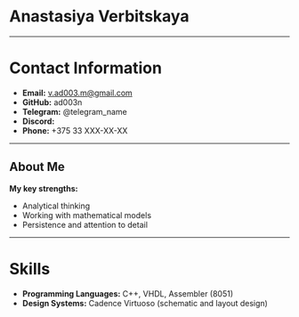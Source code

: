 # Anastasiya Verbitskaya
---

# Contact Information
- **Email:** v.ad003.m@gmail.com
- **GitHub:** ad003n
- **Telegram:** @telegram_name
- **Discord:** 
- **Phone:** +375 33 XXX-XX-XX
---


## About Me
**My key strengths:**
- Analytical thinking
- Working with mathematical models
- Persistence and attention to detail

---
# Skills
- **Programming Languages:** C++, VHDL, Assembler (8051)
- **Design Systems:** Cadence Virtuoso (schematic and layout design)

